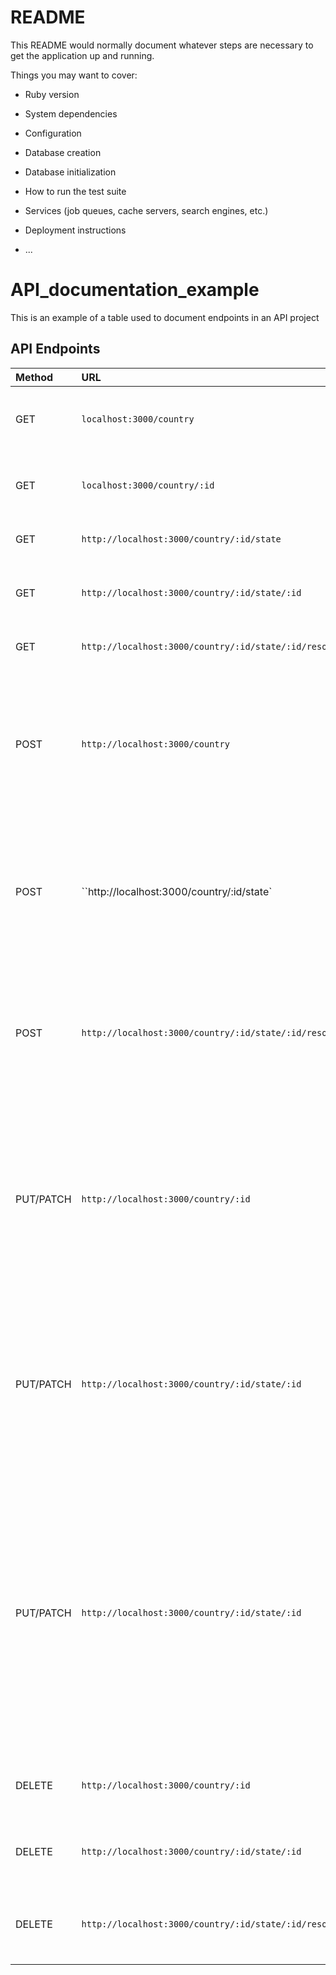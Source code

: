 # README

This README would normally document whatever steps are necessary to get the
application up and running.

Things you may want to cover:

* Ruby version

* System dependencies

* Configuration

* Database creation

* Database initialization

* How to run the test suite

* Services (job queues, cache servers, search engines, etc.)

* Deployment instructions

* ...


# API_documentation_example
This is an example of a table used to document endpoints in an API project

## API Endpoints

| Method  | URL | Example | Result | Params |
| :--- |:---| :---| :---| :---|
|GET| `localhost:3000/country` |`localhost:3000/country`| Returns a list of all countries in the database | None required |
|GET|`localhost:3000/country/:id`| `localhost:3000/country/38`| Returns all information related to countries with ID=38| :id - The id of a particular country (required) |
|GET|`http://localhost:3000/country/:id/state`| `http://localhost:3000/country/:id/state`| Returns all states in database | :id - the id of a particular country |
|GET |`http://localhost:3000/country/:id/state/:id`| `http://localhost:3000/country/country/38/state/39` | returns all information related to states with ID=39| :id of country - :id of state | 
|GET|`http://localhost:3000/country/:id/state/:id/resort`|`http://localhost:3000/country/:id/state/:id/resort`|Resturns a list of all resorts | :id- of country/ :id of state |
|POST|`http://localhost:3000/country`|`http://localhost:3000/country?country_name=PeejTopia`|Adds country named PeejTopia. If POST is succesfull, returns database object for newly created country| :country_name - The countries name.|
|POST|``http://localhost:3000/country/:id/state`|`http://localhost:3000/country/285/state?state_name=PeejBerg&country_id=265`|Adds state named PeejBerg. If POST is succesfull, returns database object for newly created state| :country_name - The countries name. :state_name - name of state - :country_id id of country you are adding state to |
|POST|`http://localhost:3000/country/:id/state/:id/resort`|`http://localhost:3000/country/285/state/1541/resort?resort_name=Peej MT.&number_of_lifts `|Adds resort named Peej MT. . If POST is succesfull, returns database object for newly created resort| :country_name - The countries name. :state_name - name of state - :country_id id of a country - :id of a state |
|PUT/PATCH|`http://localhost:3000/country/:id`|`http://localhost:3000/country/285?country_name=PeejVille`|Updates the name of a country with ID=285. If PUT/PATCH is succesfull, returns database object for newly updated country.| :id - id of the country to update (required), :country_name - The countries name|
|PUT/PATCH|`http://localhost:3000/country/:id/state/:id`|`http://localhost:3000/country/285/state/1541?state_name=State Of Peej&country_id=285`|Updates the name of a state with ID=285. If PUT/PATCH is succesfull, returns database object for newly updated state.| :id - id of the country to update (required), :country_name - The countries name - :state_name (required) :country_id (required)|
|PUT/PATCH|`http://localhost:3000/country/:id/state/:id`|`http://localhost:3000/country/285/state/1541?state_name=State Of Peej&country_id=285`|Updates the name of a state with ID=285. If PUT/PATCH is succesfull, returns database object for newly updated state.| :id - id of the country to update (required), :country_name - The countries name - :state_name (required) :state_id - id of state (required) :country_id (required) - :id resort id (required) :resort_name name of resort you are updating to (required)  |
|DELETE|`http://localhost:3000/country/:id`|`http://localhost:3000/country/38`|Deletes the country with ID=38 from database| :id - id of the country to delete |
|DELETE|`http://localhost:3000/country/:id/state/:id`|`http://localhost:3000/country/285/state/1541`|Deletes the state with ID=285 from database| :id - id of a country / :id = id of the state to delete |
|DELETE|`http://localhost:3000/country/:id/state/:id/resort/:id`|`http://localhost:3000/country/285/state/1541/resort/11003`|Deletes the resort with ID=11003 from database| :id - id of a country / :id = id of a state / :id - id of the resort to delete |

